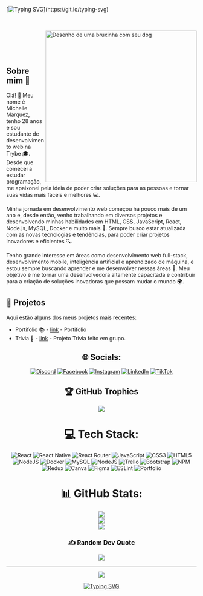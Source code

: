 
[![Typing SVG](https://readme-typing-svg.herokuapp.com/?color=ff91a4&size=35&center=true&vCenter=true&width=1000&lines=HELLO,+I'm+Michelle+Marquez+!!)](https://git.io/typing-svg)

<br><br><img src="https://user-images.githubusercontent.com/110858556/194791994-39bd709f-ac38-4171-94e7-686c220c09ec.png" min-width="400px" max-width="400px" width="400px" align="right" alt="Desenho de uma bruxinha com seu dog"><br><br><p align="left"><br>

## Sobre mim 💫

Olá! 👋 Meu nome é Michelle Marquez, tenho 28 anos e sou estudante de desenvolvimento web na Trybe 🎓. Desde que comecei a estudar programação, me apaixonei pela ideia de poder criar soluções para as pessoas e tornar suas vidas mais fáceis e melhores 💻.

Minha jornada em desenvolvimento web começou há pouco mais de um ano e, desde então, venho trabalhando em diversos projetos e desenvolvendo minhas habilidades em HTML, CSS, JavaScript, React, Node.js, MySQL, Docker e muito mais 🚀. Sempre busco estar atualizada com as novas tecnologias e tendências, para poder criar projetos inovadores e eficientes 🔍.

Tenho grande interesse em áreas como desenvolvimento web full-stack, desenvolvimento mobile, inteligência artificial e aprendizado de máquina, e estou sempre buscando aprender e me desenvolver nessas áreas 🤖. Meu objetivo é me tornar uma desenvolvedora altamente capacitada e contribuir para a criação de soluções inovadoras que possam mudar o mundo 🌍.

## 🚀 Projetos
Aqui estão alguns dos meus projetos mais recentes:

- Portifolio 📚 - [link](https://github.com/Mixchelle/Portifolio) - Portifolio
- Trivia 🎲 - [link](https://github.com/Mixchelle/Projeto-Trivia) - Projeto Trivia feito em grupo.

<div align="center">

## 🌐 Socials:
[![Discord](https://img.shields.io/badge/Discord-%237289DA.svg?logo=discord&logoColor=white)](https://discord.gg/Miixchelle#0272) [![Facebook](https://img.shields.io/badge/Facebook-%231877F2.svg?logo=Facebook&logoColor=white)](https://facebook.com/miixchelle) [![Instagram](https://img.shields.io/badge/Instagram-%23E4405F.svg?logo=Instagram&logoColor=white)](https://instagram.com/miixchelle) [![LinkedIn](https://img.shields.io/badge/LinkedIn-%230077B5.svg?logo=linkedin&logoColor=white)](https://linkedin.com/in/mixchelle) [![TikTok](https://img.shields.io/badge/TikTok-%23000000.svg?logo=TikTok&logoColor=white)](https://tiktok.com/@miixcheelle) 

## 🏆 GitHub Trophies
![](https://github-profile-trophy.vercel.app/?username=mixchelle&theme=radical&no-frame=false&no-bg=false&margin-w=4)


# 💻 Tech Stack:
![React](https://img.shields.io/badge/react-%2320232a.svg?style=plastic&logo=react&logoColor=%2361DAFB) ![React Native](https://img.shields.io/badge/react_native-%2320232a.svg?style=plastic&logo=react&logoColor=%2361DAFB) ![React Router](https://img.shields.io/badge/React_Router-CA4245?style=plastic&logo=react-router&logoColor=white) ![JavaScript](https://img.shields.io/badge/javascript-%23323330.svg?style=plastic&logo=javascript&logoColor=%23F7DF1E) ![CSS3](https://img.shields.io/badge/css3-%231572B6.svg?style=plastic&logo=css3&logoColor=white) ![HTML5](https://img.shields.io/badge/html5-%23E34F26.svg?style=plastic&logo=html5&logoColor=white) ![NodeJS](https://img.shields.io/badge/node.js-6DA55F?style=plastic&logo=node.js&logoColor=white) ![Docker](https://img.shields.io/badge/docker-%230db7ed.svg?style=plastic&logo=docker&logoColor=white) ![MySQL](https://img.shields.io/badge/mysql-%2300f.svg?style=plastic&logo=mysql&logoColor=white) ![NodeJS](https://img.shields.io/badge/node.js-6DA55F?style=plastic&logo=node.js&logoColor=white) ![Trello](https://img.shields.io/badge/Trello-%23026AA7.svg?style=plastic&logo=Trello&logoColor=white) ![Bootstrap](https://img.shields.io/badge/bootstrap-%23563D7C.svg?style=plastic&logo=bootstrap&logoColor=white) ![NPM](https://img.shields.io/badge/NPM-%23000000.svg?style=plastic&logo=npm&logoColor=white) ![Redux](https://img.shields.io/badge/redux-%23593d88.svg?style=plastic&logo=redux&logoColor=white) ![Canva](https://img.shields.io/badge/Canva-%2300C4CC.svg?style=plastic&logo=Canva&logoColor=white) 	![Figma](https://img.shields.io/badge/figma-%23F24E1E.svg?style=plastic&logo=figma&logoColor=white) ![ESLint](https://img.shields.io/badge/ESLint-4B3263?style=plastic&logo=eslint&logoColor=white) ![Portfolio](https://img.shields.io/badge/Portfolio-%23000000.svg?style=plastic&logo=firefox&logoColor=#FF7139)
# 📊 GitHub Stats:
![](https://github-readme-stats.vercel.app/api?username=mixchelle&theme=jolly&hide_border=false&include_all_commits=true&count_private=true&Center=true)<br/>
![](https://github-readme-streak-stats.herokuapp.com/?user=mixchelle&theme=jolly&hide_border=false&Center=true)<br/>
![](https://github-readme-stats.vercel.app/api/top-langs/?username=mixchelle&theme=jolly&hide_border=false&include_all_commits=true&count_private=true&layout=compact&Center=true)




### ✍️ Random Dev Quote
![](https://quotes-github-readme.vercel.app/api?type=horizontal&theme=gruvbox)


---
[![](https://visitcount.itsvg.in/api?id=mixchelle&icon=3&color=0)](https://visitcount.itsvg.in)

<!-- Proudly created with GPRM ( https://gprm.itsvg.in ) -->

[![Typing SVG](https://readme-typing-svg.herokuapp.com/?color=ff91a4&size=35&center=true&vCenter=true&width=1000&lines=Thanks!+:%29)](https://git.io/typing-svg)




